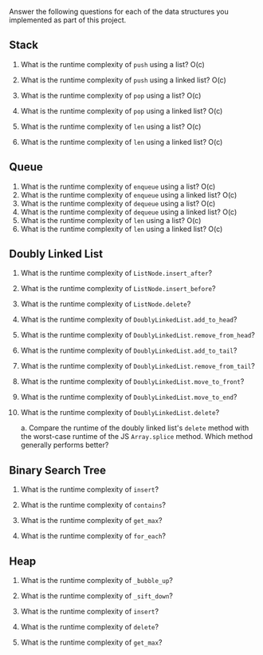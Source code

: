Answer the following questions for each of the data structures you implemented as part of this project.

## Stack

1. What is the runtime complexity of `push` using a list?
O(c)

2. What is the runtime complexity of `push` using a linked list?
O(c)
3. What is the runtime complexity of `pop` using a list?
O(c)
4. What is the runtime complexity of `pop` using a linked list?
O(c)
5. What is the runtime complexity of `len` using a list?
O(c)
6. What is the runtime complexity of `len` using a linked list?
O(c)
## Queue

1. What is the runtime complexity of `enqueue` using a list?
O(c)
2. What is the runtime complexity of `enqueue` using a linked list?
O(c)
3. What is the runtime complexity of `dequeue` using a list?
O(c)
4. What is the runtime complexity of `dequeue` using a linked list?
O(c)
5. What is the runtime complexity of `len` using a list?
O(c)
6. What is the runtime complexity of `len` using a linked list?
O(c)
## Doubly Linked List

1. What is the runtime complexity of `ListNode.insert_after`?

2. What is the runtime complexity of `ListNode.insert_before`?

3. What is the runtime complexity of `ListNode.delete`?

4. What is the runtime complexity of `DoublyLinkedList.add_to_head`?

5. What is the runtime complexity of `DoublyLinkedList.remove_from_head`?

6. What is the runtime complexity of `DoublyLinkedList.add_to_tail`?

7. What is the runtime complexity of `DoublyLinkedList.remove_from_tail`?

8. What is the runtime complexity of `DoublyLinkedList.move_to_front`?

9. What is the runtime complexity of `DoublyLinkedList.move_to_end`?

10. What is the runtime complexity of `DoublyLinkedList.delete`?

    a. Compare the runtime of the doubly linked list's `delete` method with the worst-case runtime of the JS `Array.splice` method. Which method generally performs better?

## Binary Search Tree

1. What is the runtime complexity of `insert`? 

2. What is the runtime complexity of `contains`?

3. What is the runtime complexity of `get_max`? 

4. What is the runtime complexity of `for_each`?
    
## Heap

1. What is the runtime complexity of `_bubble_up`?

2. What is the runtime complexity of `_sift_down`?

3. What is the runtime complexity of `insert`?

4. What is the runtime complexity of `delete`?

5. What is the runtime complexity of `get_max`?
